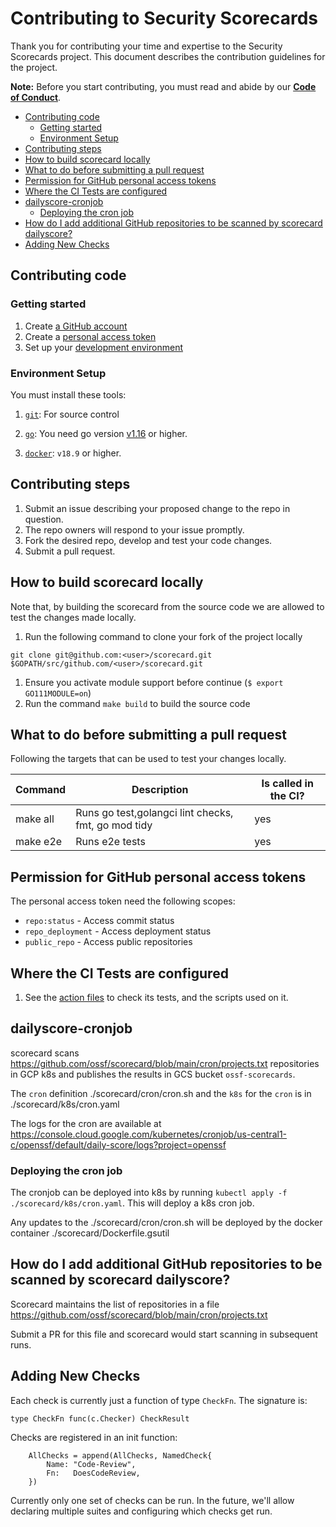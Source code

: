 # Contributing to Security Scorecards

Thank you for contributing your time and expertise to the Security Scorecards project.
This document describes the contribution guidelines for the project.

**Note:** Before you start contributing, you must read and abide by our **[Code of Conduct](./CODE_OF_CONDUCT.md)**.


<!-- vim-markdown-toc GFM -->

* [Contributing code](#contributing-code)
  * [Getting started](#getting-started)
  * [Environment Setup](#environment-setup)
* [Contributing steps](#contributing-steps)
* [How to build scorecard locally](#how-to-build-scorecard-locally)
* [What to do before submitting a pull request](#what-to-do-before-submitting-a-pull-request)
* [Permission for GitHub personal access tokens](#permission-for-github-personal-access-tokens)
* [Where the CI Tests are configured](#where-the-ci-tests-are-configured)
* [dailyscore-cronjob](#dailyscore-cronjob)
  * [Deploying the cron job](#deploying-the-cron-job)
* [How do I add additional GitHub repositories to be scanned by scorecard dailyscore?](#how-do-i-add-additional-github-repositories-to-be-scanned-by-scorecard-dailyscore)
* [Adding New Checks](#adding-new-checks)

<!-- vim-markdown-toc -->

## Contributing code

### Getting started

1. Create [a GitHub account](https://github.com/join)
1. Create a [personal access token](https://docs.github.com/en/free-pro-team@latest/developers/apps/about-apps#personal-access-tokens)
1. Set up your [development environment](#environment-setup)

### Environment Setup

You must install these tools:

1. [`git`](https://help.github.com/articles/set-up-git/): For source control

1. [`go`](https://golang.org/doc/install): You need go version [v1.16](https://golang.org/dl/) or higher.

1. [`docker`](https://docs.docker.com/engine/install/): `v18.9` or higher.

## Contributing steps

1. Submit an issue describing your proposed change to the repo in question.
1. The repo owners will respond to your issue promptly.
1. Fork the desired repo, develop and test your code changes.
1. Submit a pull request.

## How to build scorecard locally

Note that, by building the scorecard from the source code we are allowed to test the changes made locally.

1. Run the following command to clone your fork of the project locally

```shell
git clone git@github.com:<user>/scorecard.git $GOPATH/src/github.com/<user>/scorecard.git
```

1. Ensure you activate module support before continue (`$ export GO111MODULE=on`)
1. Run the command `make build` to build the source code

## What to do before submitting a pull request

Following the targets that can be used to test your changes locally.

| Command    | Description                                         | Is called in the CI? |
| ---------- | --------------------------------------------------- | -------------------- |
| make all   | Runs go test,golangci lint checks, fmt, go mod tidy | yes                  |
| make e2e   | Runs e2e tests                                      | yes                  |

## Permission for GitHub personal access tokens

The personal access token need the following scopes:

- `repo:status` - Access commit status
- `repo_deployment` - Access deployment status
- `public_repo` - Access public repositories

## Where the CI Tests are configured

1. See the [action files](.github/workflows) to check its tests, and the scripts used on it.

## dailyscore-cronjob

scorecard scans https://github.com/ossf/scorecard/blob/main/cron/projects.txt repositories in GCP k8s and publishes the results in GCS bucket `ossf-scorecards`.

The `cron` definition ./scorecard/cron/cron.sh and the `k8s` for the `cron` is in ./scorecard/k8s/cron.yaml

The logs for the cron are available at https://console.cloud.google.com/kubernetes/cronjob/us-central1-c/openssf/default/daily-score/logs?project=openssf

### Deploying the cron job

The cronjob can be deployed into k8s by running `kubectl apply -f ./scorecard/k8s/cron.yaml`. 
This will deploy a k8s cron job.

Any updates to the ./scorecard/cron/cron.sh will be deployed by the docker container ./scorecard/Dockerfile.gsutil


## How do I add additional GitHub repositories to be scanned by scorecard dailyscore?

Scorecard maintains the list of repositories in a file https://github.com/ossf/scorecard/blob/main/cron/projects.txt 

Submit a PR for this file and scorecard would start scanning in subsequent runs.

## Adding New Checks

Each check is currently just a function of type `CheckFn`.
The signature is:

```golang
type CheckFn func(c.Checker) CheckResult
```

Checks are registered in an init function:

```golang
	AllChecks = append(AllChecks, NamedCheck{
		Name: "Code-Review",
		Fn:   DoesCodeReview,
	})
```

Currently only one set of checks can be run.
In the future, we'll allow declaring multiple suites and configuring which checks get run.
